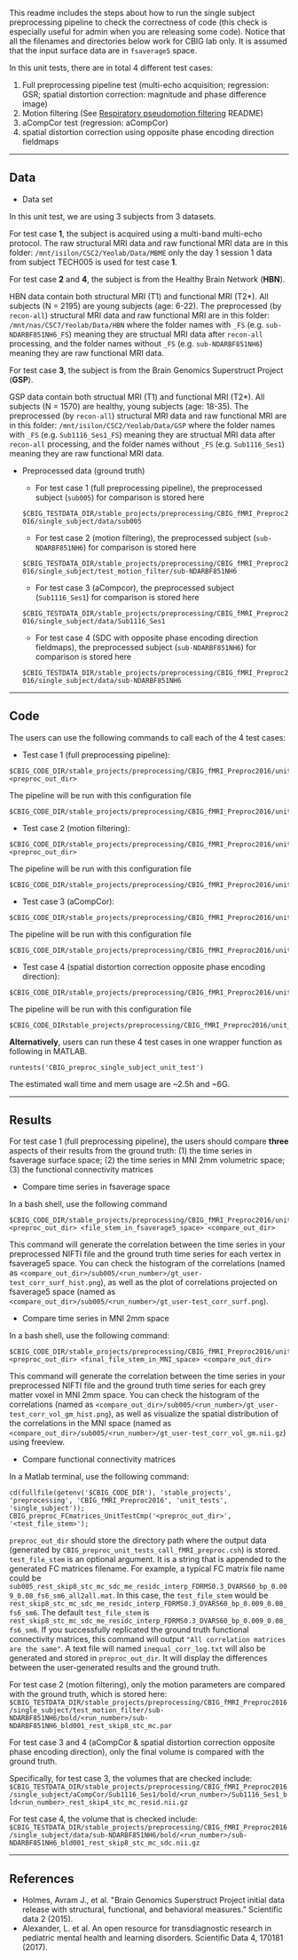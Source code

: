 This readme includes the steps about how to run the single subject preprocessing pipeline to check the correctness of code (this check is especially useful for admin when you are releasing some code). Notice that all the filenames and directories below work for CBIG lab only. It is assumed that the input surface data are in `fsaverage5` space.

In this unit tests, there are in total 4 different test cases:

1. Full preprocessing pipeline test (multi-echo acquisition; regression: GSR; spatial distortion correction: magnitude and phase difference image)
2. Motion filtering (See [Respiratory pseudomotion filtering](https://github.com/YeoPrivateLab/CBIG_private/blob/develop/stable_projects/preprocessing/CBIG_fMRI_Preproc2016/respiratory_pseudomotion_filtering.md) README)
3. aCompCor test (regression: aCompCor)
4. spatial distortion correction using opposite phase encoding direction fieldmaps

----

## Data
- Data set

In this unit test, we are using 3 subjects from 3 datasets. 

For test case **1**, the subject is acquired using a multi-band multi-echo protocol. The raw structural MRI data and raw functional MRI data are in this folder:
`/mnt/isilon/CSC2/Yeolab/Data/MBME`
only the day 1 session 1 data from subject TECH005 is used for test case **1**.

For test case **2** and **4**, the subject is from the Healthy Brain Network (**HBN**).

HBN data contain both structural MRI (T1) and functional MRI (T2*). All subjects (N = 2195) are young subjects (age: 6-22). The preprocessed (by `recon-all`) structural MRI data and raw functional MRI are in this folder:
`/mnt/nas/CSC7/Yeolab/Data/HBN`
where the folder names with `_FS` (e.g. `sub-NDARBF851NH6_FS`) meaning they are structual MRI data after `recon-all` processing, and the folder names without `_FS` (e.g. `sub-NDARBF851NH6`) meaning they are raw functional MRI data.

For test case **3**, the subject is from the Brain Genomics Superstruct Project (**GSP**).

GSP data contain both structual MRI (T1) and functional MRI (T2*). All subjects (N = 1570) are healthy, young subjects (age: 18-35). The preprocessed (by `recon-all`) structural MRI data and raw functional MRI are in this folder:
`/mnt/isilon/CSC2/Yeolab/Data/GSP`
where the folder names with `_FS` (e.g. `Sub1116_Ses1_FS`) meaning they are structual MRI data after `recon-all` processing, and the folder names without `_FS` (e.g. `Sub1116_Ses1`) meaning they are raw functional MRI data.



- Preprocessed data (ground truth)

  * For test case 1 (full preprocessing pipeline), the preprocessed subject (`sub005`) for comparison is stored here

  `$CBIG_TESTDATA_DIR/stable_projects/preprocessing/CBIG_fMRI_Preproc2016/single_subject/data/sub005`

  * For test case 2 (motion filtering), the preprocessed subject (`sub-NDARBF851NH6`) for comparison is stored here

  `$CBIG_TESTDATA_DIR/stable_projects/preprocessing/CBIG_fMRI_Preproc2016/single_subject/test_motion_filter/sub-NDARBF851NH6`

  - For test case 3 (aCompcor), the preprocessed subject (``Sub1116_Ses1``) for comparison is stored here

  `$CBIG_TESTDATA_DIR/stable_projects/preprocessing/CBIG_fMRI_Preproc2016/single_subject/data/Sub1116_Ses1`
  
  - For test case 4 (SDC with opposite phase encoding direction fieldmaps), the preprocessed subject (`sub-NDARBF851NH6`) for comparison is stored here
  
  `$CBIG_TESTDATA_DIR/stable_projects/preprocessing/CBIG_fMRI_Preproc2016/single_subject/data/sub-NDARBF851NH6`

----

## Code
The users can use the following commands to call each of the 4 test cases:

* Test case 1 (full preprocessing pipeline):

```
$CBIG_CODE_DIR/stable_projects/preprocessing/CBIG_fMRI_Preproc2016/unit_tests/single_subject/CBIG_preproc_unit_tests_call_fMRI_preproc.sh <preproc_out_dir>
```

The pipeline will be run with this configuration file

```
$CBIG_CODE_DIR/stable_projects/preprocessing/CBIG_fMRI_Preproc2016/unit_tests/single_subject/prepro.config
```

* Test case 2 (motion filtering):

```
$CBIG_CODE_DIR/stable_projects/preprocessing/CBIG_fMRI_Preproc2016/unit_tests/single_subject/CBIG_preproc_unit_tests_test_motion_filtering.csh <preproc_out_dir>
```

The pipeline will be run with this configuration file

```
$CBIG_CODE_DIR/stable_projects/preprocessing/CBIG_fMRI_Preproc2016/unit_tests/single_subject/prepro_motion_filtering.config
```

* Test case 3 (aCompCor):

```
$CBIG_CODE_DIR/stable_projects/preprocessing/CBIG_fMRI_Preproc2016/unit_tests/single_subject/CBIG_preproc_unit_tests_call_fMRI_preproc_aCompCor.csh
```

The pipeline will be run with this configuration file

```
$CBIG_CODE_DIR/stable_projects/preprocessing/CBIG_fMRI_Preproc2016/unit_tests/single_subject/prepro_aCompCor.config
```

* Test case 4 (spatial distortion correction opposite phase encoding direction):

```
$CBIG_CODE_DIR/stable_projects/preprocessing/CBIG_fMRI_Preproc2016/unit_tests/single_subject/CBIG_preproc_unit_tests_call_fMRI_preproc_sdc_oppo_PED.csh
```

The pipeline will be run with this configuration file

```
$CBIG_CODE_DIRstable_projects/preprocessing/CBIG_fMRI_Preproc2016/unit_tests/single_subject/prepro_sdc_oppo_PED.config
```



**Alternatively**, users can run these 4 test cases in one wrapper function as following in MATLAB.

```
runtests('CBIG_preproc_single_subject_unit_test')
```

The estimated wall time and mem usage are ~2.5h and ~6G.

----

## Results
For test case 1 (full preprocessing pipeline), the users should compare **three** aspects of their results from the ground truth: (1) the time series in fsaverage surface space; (2) the time series in MNI 2mm volumetric space; (3) the functional connectivity matrices

- Compare time series in fsaverage space

In a bash shell, use the following command

```
$CBIG_CODE_DIR/stable_projects/preprocessing/CBIG_fMRI_Preproc2016/unit_tests/single_subject/CBIG_preproc_unit_tests_cmp_in_fsaverage5.csh <preproc_out_dir> <file_stem_in_fsaverage5_space> <compare_out_dir>
```

This command will generate the correlation between the time series in your preprocessed NIFTI file and the ground truth time series for each vertex in fsaverage5 space. You can check the histogram of the correlations (named as `<compare_out_dir>/sub005/<run_number>/gt_user-test_corr_surf_hist.png`), as well as the plot of correlations projected on fsaverage5 space (named as `<compare_out_dir>/sub005/<run_number>/gt_user-test_corr_surf.png`).

- Compare time series in MNI 2mm space

In a bash shell, use the following command:

```
$CBIG_CODE_DIR/stable_projects/preprocessing/CBIG_fMRI_Preproc2016/unit_tests/single_subject/CBIG_preproc_unit_tests_cmp_in_mni2mm.csh <preproc_out_dir> <final_file_stem_in_MNI_space> <compare_out_dir>
```

This command will generate the correlation between the time series in your preprocessed NIFTI file and the ground truth time series for each grey matter voxel in MNI 2mm space. You can check the histogram of the correlations (named as `<compare_out_dir>/sub005/<run_number>/gt_user-test_corr_vol_gm_hist.png`), as well as visualize the spatial distribution of the correlations in the MNI space (named as `<compare_out_dir>/sub005/<run_number>/gt_user-test_corr_vol_gm.nii.gz`) using freeview.

- Compare functional connectivity matrices

In a Matlab terminal, use the following command:

```
cd(fullfile(getenv('$CBIG_CODE_DIR'), 'stable_projects', 'preprocessing', 'CBIG_fMRI_Preproc2016', 'unit_tests', 'single_subject'));
CBIG_preproc_FCmatrices_UnitTestCmp('<preproc_out_dir>', '<test_file_stem>');
```

`preproc_out_dir` should store the directory path where the output data (generated by `CBIG_preproc_unit_tests_call_fMRI_preproc.csh`) is stored. `test_file_stem` is an optional argument. It is a string that is appended to the generated FC matrices filename. For example, a typical FC matrix file name could be `sub005_rest_skip8_stc_mc_sdc_me_residc_interp_FDRMS0.3_DVARS60_bp_0.009_0.08_fs6_sm6_all2all.mat`. In this case, the `test_file_stem` would be `rest_skip8_stc_mc_sdc_me_residc_interp_FDRMS0.3_DVARS60_bp_0.009_0.08_fs6_sm6`. The default `test_file_stem` is `rest_skip8_stc_mc_sdc_me_residc_interp_FDRMS0.3_DVARS60_bp_0.009_0.08_fs6_sm6`.  If you successfully replicated the ground truth functional connectivity matrices, this command will output `"All correlation matrices are the same"`. A text file will named `inequal_corr_log.txt` will also be generated and stored in `preproc_out_dir`. It will display the differences between the user-generated results and the ground truth.

For test case 2 (motion filtering), only the motion parameters are compared with the ground truth, which is stored here: `$CBIG_TESTDATA_DIR/stable_projects/preprocessing/CBIG_fMRI_Preproc2016/single_subject/test_motion_filter/sub-NDARBF851NH6/bold/<run_number>/sub-NDARBF851NH6_bld001_rest_skip8_stc_mc.par`

For test case 3 and 4 (aCompCor & spatial distortion correction opposite phase encoding direction), only the final volume is compared with the ground truth. 

Specifically, for test case 3, the volumes that are checked include: `$CBIG_TESTDATA_DIR/stable_projects/preprocessing/CBIG_fMRI_Preproc2016/single_subject/aCompCor/Sub1116_Ses1/bold/<run_number>/Sub1116_Ses1_bld<run_number>_rest_skip4_stc_mc_resid.nii.gz` 

For test case 4, the volume that is checked include: `$CBIG_TESTDATA_DIR/stable_projects/preprocessing/CBIG_fMRI_Preproc2016/single_subject/data/sub-NDARBF851NH6/bold/<run_number>/sub-NDARBF851NH6_bld001_rest_skip8_stc_mc_sdc.nii.gz`

----

## References
- Holmes, Avram J., et al. "Brain Genomics Superstruct Project initial data release with structural, functional, and behavioral measures." Scientific data 2 (2015).
- Alexander, L. et al. An open resource for transdiagnostic research in pediatric mental health and learning disorders. Scientific Data 4, 170181 (2017).